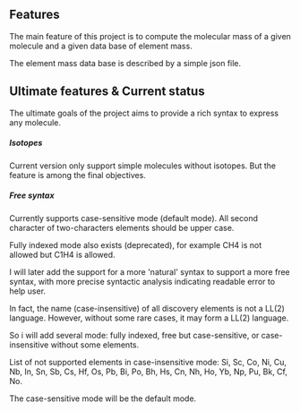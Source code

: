 ## Features

The main feature of this project is to compute the molecular mass of a given molecule and a given data base of element mass.

The element mass data base is described by a simple json file.

## Ultimate features & Current status

The ultimate goals of the project aims to provide a rich syntax to express any molecule.

##### Isotopes

Current version only support simple molecules without isotopes. But the feature is among the final objectives.

##### Free syntax

Currently supports case-sensitive mode (default mode). 
All second character of two-characters elements should be upper case.

Fully indexed mode also exists (deprecated), for example CH4 is not allowed but C1H4 is allowed.

I will later add the support for a more 'natural' syntax to support a more free syntax, with more precise syntactic analysis 
indicating readable error to help user.

In fact, the name (case-insensitive) of all discovery elements is not a LL(2) language. However, without some rare cases, it may form a LL(2) language.

So i will add several mode: fully indexed, free but case-sensitive, or case-insensitive without some elements.

List of not supported elements in case-insensitive mode:
Si, Sc, Co, Ni, Cu, Nb, In, Sn, Sb, Cs, Hf, Os, Pb, Bi, Po, Bh, Hs, Cn, Nh, 
Ho, Yb, Np, Pu, Bk, Cf, No.

The case-sensitive mode will be the default mode.